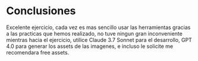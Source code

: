 # Conclusiones

Excelente ejercicio, cada vez es mas sencillo usar las herramientas gracias a las practicas que hemos realizado, no tuve ningun gran inconveniente mientras hacia el ejercicio, utilice Claude 3.7 Sonnet para el desarrollo, GPT 4.0 para generar los assets de las imagenes, e incluso le solicite me recomendara free assets.